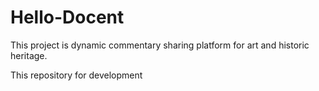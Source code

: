 # Hello-Docent
This project is dynamic commentary sharing platform for art and historic heritage.

This repository for development
